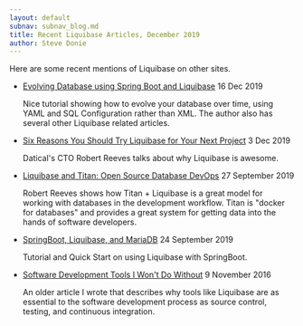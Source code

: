 ```yaml
---
layout: default
subnav: subnav_blog.md
title: Recent Liquibase Articles, December 2019
author: Steve Donie
---
```


Here are some recent mentions of Liquibase on other sites. 

* [Evolving Database using Spring Boot and Liquibase](https://www.roytuts.com/evolving-database-using-spring-boot-liquibase/) 
  16 Dec 2019
  
  Nice tutorial showing how to evolve your database over time, using YAML and SQL Configuration rather than XML. The author also has
  several other Liquibase related articles.
  
* [Six Reasons You Should Try Liquibase for Your Next Project](https://medium.com/@texorcist/6-reasons-you-should-try-liquibase-for-your-next-project-47c5bf86ca9)
  3 Dec 2019
  
  Datical's CTO Robert Reeves talks about why Liquibase is awesome. 
  
* [Liquibase and Titan: Open Source Database DevOps](https://medium.com/@texorcist/liquibase-and-titan-open-source-database-devops-bdeb19be4181)
  27 September 2019
  
  Robert Reeves shows how Titan + Liquibase is a great model for working with databases in the development workflow. Titan is "docker for databases" and 
  provides a great system for getting data into the hands of software developers.

* [SpringBoot, Liquibase, and MariaDB](https://medium.com/@texorcist/6-reasons-you-should-try-liquibase-for-your-next-project-47c5bf86ca9)
  24 September 2019
  
  Tutorial and Quick Start on using Liquibase with SpringBoot.
  
 
* [Software Development Tools I Won't Do Without](https://medium.com/@stevedonie/software-development-tools-i-wont-do-without-58478d204d94)
  9 November 2016
  
  An older article I wrote that describes why tools like Liquibase are as essential to the software development process as source control, testing,
  and continuous integration. 
  
